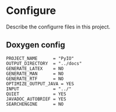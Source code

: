 # Configure
Describe the configurre files in this project.
## Doxygen config
```
PROJECT_NAME      = "PyIO"
OUTPUT_DIRECTORY  = "../docs"
GENERATE_LATEX    = NO
GENERATE_MAN      = NO
GENERATE_RTF      = NO
OPTIMIZE_OUTPUT_JAVA = YES
INPUT             = "../"
QUIET             = YES
JAVADOC_AUTOBRIEF = YES
SEARCHENGINE      = NO
```
